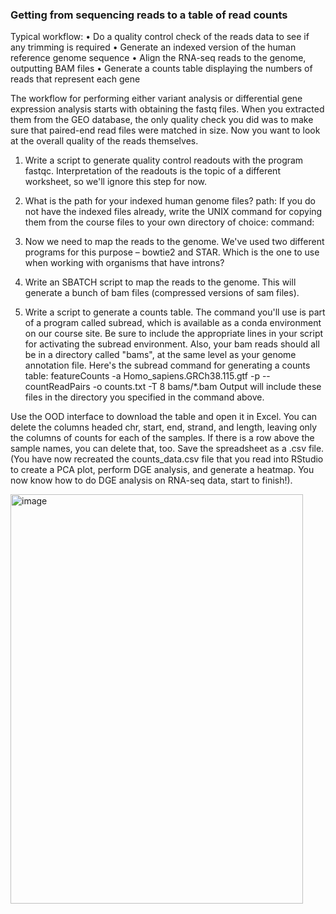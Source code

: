 ### Getting from sequencing reads to a table of read counts
Typical workflow:
•	Do a quality control check of the reads data to see if any trimming is required
•	Generate an indexed version of the human reference genome sequence
•	Align the RNA-seq reads to the genome, outputting BAM files
•	Generate a counts table displaying the numbers of reads that represent each gene

The workflow for performing either variant analysis or differential gene expression analysis  starts with obtaining the fastq files. When you extracted them from the GEO database, the only quality check you did was to make sure that paired-end read files were matched in size. Now you want to look at the overall quality of the reads themselves.
1. Write a script to generate quality control readouts with the program fastqc. Interpretation of the readouts is the topic of a different worksheet, so we'll ignore this step for now.







2.  What is the path for your indexed human genome files?
path:
If you do not have the indexed files already, write the UNIX command for copying them from the course files to your own directory of choice:
command:

3.  Now we need to map the reads to the genome. We've used two different programs for this purpose – bowtie2 and STAR. Which is the one to use when working with organisms that have introns?

4.  Write an SBATCH script to map the reads to the genome. This will generate a bunch of bam files (compressed versions of sam files).







5. Write a script to generate a counts table. The command you'll use is part of a program called subread, which is available as a conda environment on our course site. Be sure to include the appropriate lines in your script for activating the subread environment. Also, your bam reads should all be in a directory called "bams", at the same level as your genome annotation file. Here's the subread command for generating a counts table:
featureCounts -a Homo_sapiens.GRCh38.115.gtf -p --countReadPairs -o counts.txt -T 8 bams/*.bam
Output will include these files in the directory you specified in the command above. 
 
Use the OOD interface to download the table and open it in Excel. You can delete the columns headed chr, start, end, strand, and length, leaving only the columns of counts for each of the samples. If there is a row above the sample names, you can delete that, too. 
Save the spreadsheet as a .csv file. (You have now recreated the counts_data.csv file that you read into RStudio to create a PCA plot, perform DGE analysis, and generate a heatmap. You now know how to do DGE analysis on RNA-seq data, start to finish!).


<img width="468" height="655" alt="image" src="https://github.com/user-attachments/assets/2e5c4625-5117-4364-960d-dd8f3eeb985a" />
